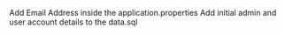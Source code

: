 Add Email Address inside the application.properties 
Add initial admin and user account details to the data.sql 